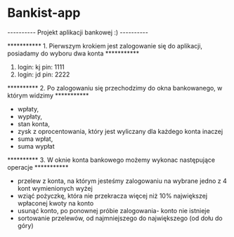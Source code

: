 # Bankist-app

---------- Projekt aplikacji bankowej :) ----------

*********** 1. Pierwszym krokiem jest zalogowanie się do aplikacji, posiadamy do wyboru dwa konta ***********

1. login: kj pin: 1111
2. login: jd pin: 2222

********** 2. Po zalogowaniu się przechodzimy do okna bankowanego, w którym widzimy ***********

- wpłaty, 
- wypłaty, 
- stan konta, 
- zysk z oprocentowania, który jest wyliczany dla każdego konta inaczej
- suma wpłat,
- suma wypłat

********** 3. W oknie konta bankowego możemy wykonac następujące operacje ***********

- przelew z konta, na którym jesteśmy zalogowaniu na wybrane jedno z 4 kont wymienionych wyżej
- wziąć pożyczkę, która nie przekracza więcej niż 10% największej wpłaconej kwoty na konto
- usunąć konto, po ponownej próbie zalogowania- konto nie istnieje
- sortowanie przelewów, od najmniejszego do największego (od dołu do góry)
